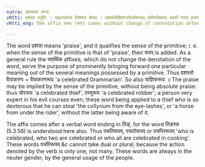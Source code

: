 ```yaml
---
sutra: प्रशंसायां रूपप्
vRtti: प्रशंसा स्तुतिः । प्रकृत्यर्थस्य विशेषणं चैतत् । प्रशंसाविशिष्टेऽर्थेवर्त्तमानात् प्रातिपदिकात् स्वार्थे रूपप् प्रत्ययो भवति ॥
vRtti_eng: The affix परूप् (रूप) comes without change of connotation after a stem (nominal or verbal) denoting praise.

---
```

The word प्रशंसा means 'praise', and it qualifies the sense of the primitive; i. e. when the sense of the primitive is that of 'praise', then रूपप् is added. As a general rule the स्वार्थिक affixes, which do not change the denotation of the word, serve the purpose of prominently bringing forward one particular meaning out of the several meanings possessed by a primitive. Thus प्रशस्तो वैयाकरणः = वैयाकरणरूपः 'a celebrated Grammarian'. So also याज्ञिकरूपः ॥ The praise may be implied by the sense of the primitive, without being absolute praise: thus चोररूपः 'a celebrated thief', दस्युरूपः 'a celebrated robber'; a person very expert in his evil courses even; these word being applied to a thief who is so dexterous that he can steal 'the collyrium from the eye-lashes', or 'a horse from under the rider', without the latter being aware of it.

The affix comes after a verbal word ending in तिङ्, for the word तिङश्च (5.3.56) is understood here also. Thus पचतिरूपम्, पचतोरूपम् or पचन्तिरूपम् 'who is celebrated, who two are celebrated or who all are celebrated in cooking'. These words पचतिरूपम् &c cannot take dual or plural; because the action denoted by the verb is only one, not many. These words are always in the neuter gender, by the general usage of the people.